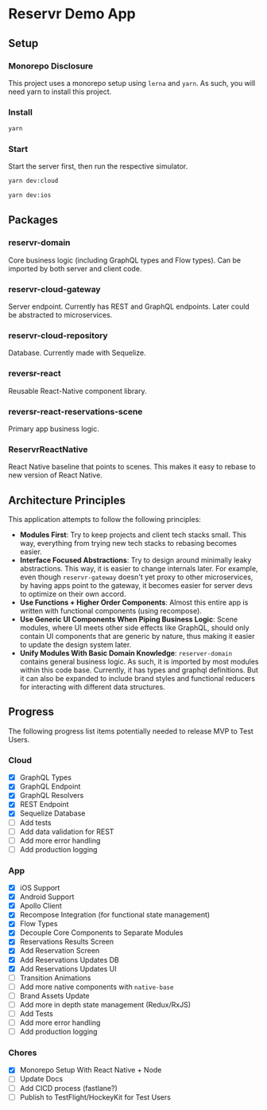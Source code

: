 # Reservr Demo App

## Setup

### Monorepo Disclosure

This project uses a monorepo setup using `lerna` and `yarn`. As such, you will need yarn to install this project.


### Install

```bash
yarn
```

### Start

Start the server first, then run the respective simulator.

```bash
yarn dev:cloud
```

```bash
yarn dev:ios
```

## Packages

### reservr-domain

Core business logic (including GraphQL types and Flow types). Can be imported by both server and client code.

### reservr-cloud-gateway

Server endpoint. Currently has REST and GraphQL endpoints. Later could be abstracted to microservices.

### reservr-cloud-repository

Database. Currently made with Sequelize.

### reversr-react

Reusable React-Native component library.

### reversr-react-reservations-scene

Primary app business logic.

### ReservrReactNative

React Native baseline that points to scenes. This makes it easy to rebase to new version of React Native.

## Architecture Principles

This application attempts to follow the following principles:

- **Modules First**: Try to keep projects and client tech stacks small. This way, everything from trying new tech stacks to rebasing becomes easier.
- **Interface Focused Abstractions**: Try to design around minimally leaky abstractions. This way, it is easier to change internals later. For example, even though `reservr-gateway` doesn't yet proxy to other microservices, by having apps point to the gateway, it becomes easier for server devs to optimize on their own accord.
- **Use Functions + Higher Order Components**: Almost this entire app is written with functional components (using recompose).
- **Use Generic UI Components When Piping Business Logic**: Scene modules, where UI meets other side effects like GraphQL, should only contain UI components that are generic by nature, thus making it easier to update the design system later.
- **Unify Modules With Basic Domain Knowledge**: `reserver-domain` contains general business logic. As such, it is imported by most modules within this code base. Currently, it has types and graphql definitions. But it can also be expanded to include brand styles and functional reducers for interacting with different data structures.

## Progress

The following progress list items potentially needed to release MVP to Test Users.

### Cloud

- [x] GraphQL Types
- [x] GraphQL Endpoint
- [x] GraphQL Resolvers
- [x] REST Endpoint
- [x] Sequelize Database
- [ ] Add tests
- [ ] Add data validation for REST
- [ ] Add more error handling
- [ ] Add production logging

### App

- [x] iOS Support
- [x] Android Support
- [x] Apollo Client
- [x] Recompose Integration (for functional state management)
- [x] Flow Types
- [x] Decouple Core Components to Separate Modules
- [x] Reservations Results Screen
- [x] Add Reservation Screen
- [x] Add Reservations Updates DB
- [x] Add Reservations Updates UI
- [ ] Transition Animations
- [ ] Add more native components with `native-base`
- [ ] Brand Assets Update
- [ ] Add more in depth state management (Redux/RxJS)
- [ ] Add Tests
- [ ] Add more error handling
- [ ] Add production logging

### Chores

- [x] Monorepo Setup With React Native + Node
- [ ] Update Docs
- [ ] Add CICD process (fastlane?)
- [ ] Publish to TestFlight/HockeyKit for Test Users